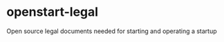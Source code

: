openstart-legal
===============

Open source legal documents needed for starting and operating a startup
